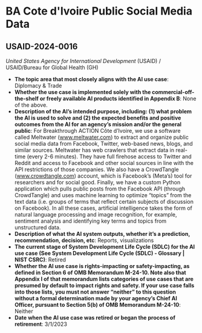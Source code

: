 # BA Cote d'Ivoire Public Social Media Data
## USAID-2024-0016
_United States Agency for International Development_ (USAID) / USAID/Bureau for Global Health (GH)


+ **The topic area that most closely aligns with the AI use case**: Diplomacy & Trade
+ **Whether the use case is implemented solely with the commercial-off-the-shelf or freely available AI products identified in Appendix B**: None of the above.
+ **Description of the AI’s intended purpose, including: (1) what problem the AI is used to solve and (2) the expected benefits and positive outcomes from the AI for an agency’s mission and/or the general public**: For Breakthrough ACTION Côte d’Ivoire, we use a software called Meltwater (www.meltwater.com) to extract and organize public social media data from Facebook, Twitter, web-based news, blogs, and similar sources. Meltwater has web crawlers that extract data in real-time (every 2-6 minutes). They have full firehose access to Twitter and Reddit and access to Facebook and other social sources in line with the API restrictions of those companies. We also have a CrowdTangle (www.crowdtangle.com) account, which is Facebook’s (Meta’s) tool for researchers and for social good. Finally, we have a custom Python application which pulls public posts from the Facebook API (through CrowdTangle) and uses machine learning to optimize “topics” from the text data (i.e. groups of terms that reflect certain subjects of discussion on Facebook). In all these cases, artificial intelligence takes the form of natural language processing and image recognition, for example, sentiment analysis and identifying key terms and topics from unstructured data.
+ **Description of what the AI system outputs, whether it’s a prediction, recommendation, decision, etc**: Reports, visualizations
+ **The current stage of System Development Life Cycle (SDLC) for the AI use case (See System Development Life Cycle (SDLC) - Glossary | NIST CSRC)**: Retired
+ **Whether the AI use case is rights-impacting or safety-impacting, as defined in Section 6 of OMB Memorandum M-24-10. Note also that Appendix I of that memorandum lists categories of use cases that are presumed by default to impact rights and safety. If your use case falls into those lists, you must not answer “neither” to this question without a formal determination made by your agency’s Chief AI Officer, pursuant to Section 5(b) of OMB Memorandum M-24-10**: Neither
+ **Date when the AI use case was retired or began the process of retirement**: 3/1/2023
